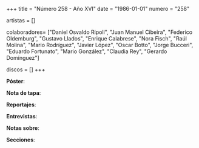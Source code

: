 +++
title = "Número 258 - Año XVI"
date = "1986-01-01"
numero = "258"

artistas = []

colaboradores= ["Daniel Osvaldo Ripoll", "Juan Manuel Cibeira", "Federico Oldemburg", "Gustavo Llados", "Enrique Calabrese", "Nora Fisch", "Raúl Molina", "Mario Rodríguez", "Javier López", "Oscar Botto", "Jorge Bucceri", "Eduardo Fortunato", "Mario González", "Claudia Rey", "Gerardo Domínguez"]

discos = []
+++

**Póster**: 

**Nota de tapa**: 

**Reportajes**: 

**Entrevistas**: 

**Notas sobre**:

**Secciones**:
